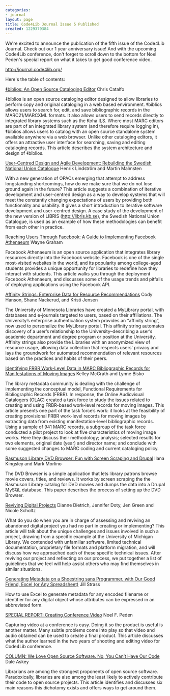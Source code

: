 ```yaml
---
categories:
- journal
layout: page
title: Code4Lib Journal Issue 5 Published
created: 1229379384
---
```

We're excited to announce the publication of the fifth issue of the Code4Lib Journal. Check out our 1 year anniversary issue! And with the upcoming Code4Lib conference, don't forget to scroll down to the bottom for Noel Peden's special report on what it takes to get good conference video.

<a href="http://journal.code4lib.org/">http://journal.code4lib.org/</a>

<!--break-->

Here's the table of contents:

<a href="http://journal.code4lib.org/articles/657">‡biblios: An Open Source Cataloging Editor</a>
Chris Catalfo

‡biblios is an open source cataloging editor designed to allow libraries to perform copy and original cataloging in a web based environment. ‡biblios allows users to search for, edit, and save bibliographic records in the MARC21/MARCXML formats. It also allows users to send records directly to integrated library systems such as the Koha ILS. Where most MARC editors are part of an integrated library system (and therefore require logging in), ‡biblios allows users to catalog with an open source standalone system available anywhere via a web browser. Unlike other cataloging editors, it offers an attractive user interface for searching, saving and editing cataloging records. This article describes the system architecture and design of ‡biblios.

<a href="http://journal.code4lib.org/articles/561">User-Centred Design and Agile Development: Rebuilding the Swedish National Union Catalogue</a>
Henrik Lindström and Martin Malmsten

With a new generation of OPACs emerging that attempt to address longstanding shortcomings, how do we make sure that we do not lose ground again in the future? This article suggests a combination of iterative development and user-centred design as a way to develop systems that will meet the constantly changing expectations of users by providing both functionality and usability. It gives a short introduction to iterative software development and user-centred design. A case study of the development of the new version of LIBRIS (http://libris.kb.se), the Swedish National Union Catalogue, is used as an example of how these methodologies can benefit from each other in practice.

<a href="http://journal.code4lib.org/articles/490">Reaching Users Through Facebook: A Guide to Implementing Facebook Athenaeum</a>
Wayne Graham

Facebook Athenaeum is an open source application that integrates library resources directly into the Facebook website. Facebook is one of the single most-visited websites in the world, and its popularity among college-aged students provides a unique opportunity for libraries to redefine how they interact with students. This article walks you through the deployment Facebook Athenaeum, and discusses some of the usage trends and pitfalls of deploying applications using the Facebook API.

<a href="http://journal.code4lib.org/articles/501">Affinity Strings: Enterprise Data for Resource Recommendations</a>
Cody Hanson, Shane Nackerud, and Kristi Jensen

The University of Minnesota Libraries have created a MyLibrary portal, with databases and e-journals targeted to users, based on their affiliations. The University’s enterprise authentication system provides an “affinity string”, now used to personalize the MyLibrary portal. This affinity string automates discovery of a user’s relationship to the University–describing a user’s academic department and degree program or position at the University. Affinity strings also provide the Libraries with an anonymized view of resource usage, allowing data collection that respects users’ privacy and lays the groundwork for automated recommendation of relevant resources based on the practices and habits of their peers.

<a href="http://journal.code4lib.org/articles/775">Identifying FRBR Work-Level Data in MARC Bibliographic Records for Manifestations of Moving Images</a>
Kelley McGrath and Lynne Bisko

The library metadata community is dealing with the challenge of implementing the conceptual model, Functional Requirements for Bibliographic Records (FRBR). In response, the Online Audiovisual Catalogers (OLAC) created a task force to study the issues related to creating and using FRBR-based work-level records for moving images. This article presents one part of the task force’s work: it looks at the feasibility of creating provisional FRBR work-level records for moving images by extracting data from existing manifestation-level bibliographic records. Using a sample of 941 MARC records, a subgroup of the task force conducted a pilot project to look at five characteristics of moving image works. Here they discuss their methodology; analysis; selected results for two elements, original date (year) and director name; and conclude with some suggested changes to MARC coding and current cataloging policy.

<a href="http://journal.code4lib.org/articles/469">Rasmuson Library DVD Browser: Fun with Screen Scraping and Drupal</a>
Ilana Kingsley and Mark Morlino

The DVD Browser is a simple application that lets library patrons browse movie covers, titles, and reviews. It works by screen scraping the the Rasmuson Library catalog for DVD movies and dumps the data into a Drupal MySQL database. This paper describes the process of setting up the DVD Browser.

<a href="http://journal.code4lib.org/articles/685">Reviving Digital Projects</a>
Dianne Dietrich, Jennifer Doty, Jen Green and Nicole Scholtz

What do you do when you are in charge of assessing and reviving an abandoned digital project you had no part in creating or implementing? This article will talk about the unique challenges and issues involved in such a project, drawing from a specific example at the University of Michigan Library. We contended with unfamiliar software, limited technical documentation, proprietary file formats and platform migration, and will discuss how we approached each of these specific technical issues. After reviving our project and reflecting on our process, we put together a list of guidelines that we feel will help assist others who may find themselves in similar situations.

<a href="http://journal.code4lib.org/articles/535">Generating Metadata on a Shoestring sans Programmer, with Our Good Friend, Excel (or Any Spreadsheet)</a>
Jill Strass

How to use Excel to generate metadata for any encoded filename or identifier for any digital object whose attributes can be expressed in an abbreviated form.

<a href="http://journal.code4lib.org/articles/555">SPECIAL REPORT: Creating Conference Video</a>
Noel F. Peden

Capturing video at a conference is easy. Doing it so the product is useful is another matter. Many subtle problems come into play so that video and audio obtained can be used to create a final product. This article discusses what the author learned in the two years of shooting and editing video for Code4Lib conference.

<a href="http://journal.code4lib.org/articles/527">COLUMN: We Love Open Source Software. No, You Can’t Have Our Code</a>
Dale Askey

Librarians are among the strongest proponents of open source software. Paradoxically, libraries are also among the least likely to actively contribute their code to open source projects. This article identifies and discusses six main reasons this dichotomy exists and offers ways to get around them.

